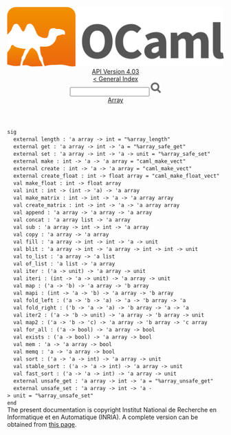 <!-- ((! set title API !)) ((! set documentation !)) ((! set api !)) ((! set nobreadcrumb !)) -->
<div class="api"><header><nav class="toc brand"><a class="brand" href="https://ocaml.org/"><img src="colour-logo-gray.svg" class="svg" alt="OCaml"></a></nav><nav class="toc"><div class="toc_version"><a href="/docs" id="version-select">API Version 4.03</a></div><a href="index.html">&lt; General Index</a><div class="api_search"><input type="text" name="apisearch" id="api_search" oninput="mySearch(false);" onkeypress="this.oninput();" onclick="this.oninput();" onpaste="this.oninput();">
<img src="search_icon.svg" alt="Search" class="svg" onclick="mySearch(false)"></div>
<div id="search_results"></div><div class="toc_title"><a href="Array.html">Array</a></div><ul></ul></nav></header>
<code class="code"><span class="keyword">sig</span>
&nbsp;&nbsp;<span class="keyword">external</span>&nbsp;length&nbsp;:&nbsp;<span class="keywordsign">'</span>a&nbsp;array&nbsp;<span class="keywordsign">-&gt;</span>&nbsp;int&nbsp;=&nbsp;<span class="string">"%array_length"</span>
&nbsp;&nbsp;<span class="keyword">external</span>&nbsp;get&nbsp;:&nbsp;<span class="keywordsign">'</span>a&nbsp;array&nbsp;<span class="keywordsign">-&gt;</span>&nbsp;int&nbsp;<span class="keywordsign">-&gt;</span>&nbsp;<span class="keywordsign">'</span>a&nbsp;=&nbsp;<span class="string">"%array_safe_get"</span>
&nbsp;&nbsp;<span class="keyword">external</span>&nbsp;set&nbsp;:&nbsp;<span class="keywordsign">'</span>a&nbsp;array&nbsp;<span class="keywordsign">-&gt;</span>&nbsp;int&nbsp;<span class="keywordsign">-&gt;</span>&nbsp;<span class="keywordsign">'</span>a&nbsp;<span class="keywordsign">-&gt;</span>&nbsp;unit&nbsp;=&nbsp;<span class="string">"%array_safe_set"</span>
&nbsp;&nbsp;<span class="keyword">external</span>&nbsp;make&nbsp;:&nbsp;int&nbsp;<span class="keywordsign">-&gt;</span>&nbsp;<span class="keywordsign">'</span>a&nbsp;<span class="keywordsign">-&gt;</span>&nbsp;<span class="keywordsign">'</span>a&nbsp;array&nbsp;=&nbsp;<span class="string">"caml_make_vect"</span>
&nbsp;&nbsp;<span class="keyword">external</span>&nbsp;create&nbsp;:&nbsp;int&nbsp;<span class="keywordsign">-&gt;</span>&nbsp;<span class="keywordsign">'</span>a&nbsp;<span class="keywordsign">-&gt;</span>&nbsp;<span class="keywordsign">'</span>a&nbsp;array&nbsp;=&nbsp;<span class="string">"caml_make_vect"</span>
&nbsp;&nbsp;<span class="keyword">external</span>&nbsp;create_float&nbsp;:&nbsp;int&nbsp;<span class="keywordsign">-&gt;</span>&nbsp;float&nbsp;array&nbsp;=&nbsp;<span class="string">"caml_make_float_vect"</span>
&nbsp;&nbsp;<span class="keyword">val</span>&nbsp;make_float&nbsp;:&nbsp;int&nbsp;<span class="keywordsign">-&gt;</span>&nbsp;float&nbsp;array
&nbsp;&nbsp;<span class="keyword">val</span>&nbsp;init&nbsp;:&nbsp;int&nbsp;<span class="keywordsign">-&gt;</span>&nbsp;(int&nbsp;<span class="keywordsign">-&gt;</span>&nbsp;<span class="keywordsign">'</span>a)&nbsp;<span class="keywordsign">-&gt;</span>&nbsp;<span class="keywordsign">'</span>a&nbsp;array
&nbsp;&nbsp;<span class="keyword">val</span>&nbsp;make_matrix&nbsp;:&nbsp;int&nbsp;<span class="keywordsign">-&gt;</span>&nbsp;int&nbsp;<span class="keywordsign">-&gt;</span>&nbsp;<span class="keywordsign">'</span>a&nbsp;<span class="keywordsign">-&gt;</span>&nbsp;<span class="keywordsign">'</span>a&nbsp;array&nbsp;array
&nbsp;&nbsp;<span class="keyword">val</span>&nbsp;create_matrix&nbsp;:&nbsp;int&nbsp;<span class="keywordsign">-&gt;</span>&nbsp;int&nbsp;<span class="keywordsign">-&gt;</span>&nbsp;<span class="keywordsign">'</span>a&nbsp;<span class="keywordsign">-&gt;</span>&nbsp;<span class="keywordsign">'</span>a&nbsp;array&nbsp;array
&nbsp;&nbsp;<span class="keyword">val</span>&nbsp;append&nbsp;:&nbsp;<span class="keywordsign">'</span>a&nbsp;array&nbsp;<span class="keywordsign">-&gt;</span>&nbsp;<span class="keywordsign">'</span>a&nbsp;array&nbsp;<span class="keywordsign">-&gt;</span>&nbsp;<span class="keywordsign">'</span>a&nbsp;array
&nbsp;&nbsp;<span class="keyword">val</span>&nbsp;concat&nbsp;:&nbsp;<span class="keywordsign">'</span>a&nbsp;array&nbsp;list&nbsp;<span class="keywordsign">-&gt;</span>&nbsp;<span class="keywordsign">'</span>a&nbsp;array
&nbsp;&nbsp;<span class="keyword">val</span>&nbsp;sub&nbsp;:&nbsp;<span class="keywordsign">'</span>a&nbsp;array&nbsp;<span class="keywordsign">-&gt;</span>&nbsp;int&nbsp;<span class="keywordsign">-&gt;</span>&nbsp;int&nbsp;<span class="keywordsign">-&gt;</span>&nbsp;<span class="keywordsign">'</span>a&nbsp;array
&nbsp;&nbsp;<span class="keyword">val</span>&nbsp;copy&nbsp;:&nbsp;<span class="keywordsign">'</span>a&nbsp;array&nbsp;<span class="keywordsign">-&gt;</span>&nbsp;<span class="keywordsign">'</span>a&nbsp;array
&nbsp;&nbsp;<span class="keyword">val</span>&nbsp;fill&nbsp;:&nbsp;<span class="keywordsign">'</span>a&nbsp;array&nbsp;<span class="keywordsign">-&gt;</span>&nbsp;int&nbsp;<span class="keywordsign">-&gt;</span>&nbsp;int&nbsp;<span class="keywordsign">-&gt;</span>&nbsp;<span class="keywordsign">'</span>a&nbsp;<span class="keywordsign">-&gt;</span>&nbsp;unit
&nbsp;&nbsp;<span class="keyword">val</span>&nbsp;blit&nbsp;:&nbsp;<span class="keywordsign">'</span>a&nbsp;array&nbsp;<span class="keywordsign">-&gt;</span>&nbsp;int&nbsp;<span class="keywordsign">-&gt;</span>&nbsp;<span class="keywordsign">'</span>a&nbsp;array&nbsp;<span class="keywordsign">-&gt;</span>&nbsp;int&nbsp;<span class="keywordsign">-&gt;</span>&nbsp;int&nbsp;<span class="keywordsign">-&gt;</span>&nbsp;unit
&nbsp;&nbsp;<span class="keyword">val</span>&nbsp;to_list&nbsp;:&nbsp;<span class="keywordsign">'</span>a&nbsp;array&nbsp;<span class="keywordsign">-&gt;</span>&nbsp;<span class="keywordsign">'</span>a&nbsp;list
&nbsp;&nbsp;<span class="keyword">val</span>&nbsp;of_list&nbsp;:&nbsp;<span class="keywordsign">'</span>a&nbsp;list&nbsp;<span class="keywordsign">-&gt;</span>&nbsp;<span class="keywordsign">'</span>a&nbsp;array
&nbsp;&nbsp;<span class="keyword">val</span>&nbsp;iter&nbsp;:&nbsp;(<span class="keywordsign">'</span>a&nbsp;<span class="keywordsign">-&gt;</span>&nbsp;unit)&nbsp;<span class="keywordsign">-&gt;</span>&nbsp;<span class="keywordsign">'</span>a&nbsp;array&nbsp;<span class="keywordsign">-&gt;</span>&nbsp;unit
&nbsp;&nbsp;<span class="keyword">val</span>&nbsp;iteri&nbsp;:&nbsp;(int&nbsp;<span class="keywordsign">-&gt;</span>&nbsp;<span class="keywordsign">'</span>a&nbsp;<span class="keywordsign">-&gt;</span>&nbsp;unit)&nbsp;<span class="keywordsign">-&gt;</span>&nbsp;<span class="keywordsign">'</span>a&nbsp;array&nbsp;<span class="keywordsign">-&gt;</span>&nbsp;unit
&nbsp;&nbsp;<span class="keyword">val</span>&nbsp;map&nbsp;:&nbsp;(<span class="keywordsign">'</span>a&nbsp;<span class="keywordsign">-&gt;</span>&nbsp;<span class="keywordsign">'</span>b)&nbsp;<span class="keywordsign">-&gt;</span>&nbsp;<span class="keywordsign">'</span>a&nbsp;array&nbsp;<span class="keywordsign">-&gt;</span>&nbsp;<span class="keywordsign">'</span>b&nbsp;array
&nbsp;&nbsp;<span class="keyword">val</span>&nbsp;mapi&nbsp;:&nbsp;(int&nbsp;<span class="keywordsign">-&gt;</span>&nbsp;<span class="keywordsign">'</span>a&nbsp;<span class="keywordsign">-&gt;</span>&nbsp;<span class="keywordsign">'</span>b)&nbsp;<span class="keywordsign">-&gt;</span>&nbsp;<span class="keywordsign">'</span>a&nbsp;array&nbsp;<span class="keywordsign">-&gt;</span>&nbsp;<span class="keywordsign">'</span>b&nbsp;array
&nbsp;&nbsp;<span class="keyword">val</span>&nbsp;fold_left&nbsp;:&nbsp;(<span class="keywordsign">'</span>a&nbsp;<span class="keywordsign">-&gt;</span>&nbsp;<span class="keywordsign">'</span>b&nbsp;<span class="keywordsign">-&gt;</span>&nbsp;<span class="keywordsign">'</span>a)&nbsp;<span class="keywordsign">-&gt;</span>&nbsp;<span class="keywordsign">'</span>a&nbsp;<span class="keywordsign">-&gt;</span>&nbsp;<span class="keywordsign">'</span>b&nbsp;array&nbsp;<span class="keywordsign">-&gt;</span>&nbsp;<span class="keywordsign">'</span>a
&nbsp;&nbsp;<span class="keyword">val</span>&nbsp;fold_right&nbsp;:&nbsp;(<span class="keywordsign">'</span>b&nbsp;<span class="keywordsign">-&gt;</span>&nbsp;<span class="keywordsign">'</span>a&nbsp;<span class="keywordsign">-&gt;</span>&nbsp;<span class="keywordsign">'</span>a)&nbsp;<span class="keywordsign">-&gt;</span>&nbsp;<span class="keywordsign">'</span>b&nbsp;array&nbsp;<span class="keywordsign">-&gt;</span>&nbsp;<span class="keywordsign">'</span>a&nbsp;<span class="keywordsign">-&gt;</span>&nbsp;<span class="keywordsign">'</span>a
&nbsp;&nbsp;<span class="keyword">val</span>&nbsp;iter2&nbsp;:&nbsp;(<span class="keywordsign">'</span>a&nbsp;<span class="keywordsign">-&gt;</span>&nbsp;<span class="keywordsign">'</span>b&nbsp;<span class="keywordsign">-&gt;</span>&nbsp;unit)&nbsp;<span class="keywordsign">-&gt;</span>&nbsp;<span class="keywordsign">'</span>a&nbsp;array&nbsp;<span class="keywordsign">-&gt;</span>&nbsp;<span class="keywordsign">'</span>b&nbsp;array&nbsp;<span class="keywordsign">-&gt;</span>&nbsp;unit
&nbsp;&nbsp;<span class="keyword">val</span>&nbsp;map2&nbsp;:&nbsp;(<span class="keywordsign">'</span>a&nbsp;<span class="keywordsign">-&gt;</span>&nbsp;<span class="keywordsign">'</span>b&nbsp;<span class="keywordsign">-&gt;</span>&nbsp;<span class="keywordsign">'</span>c)&nbsp;<span class="keywordsign">-&gt;</span>&nbsp;<span class="keywordsign">'</span>a&nbsp;array&nbsp;<span class="keywordsign">-&gt;</span>&nbsp;<span class="keywordsign">'</span>b&nbsp;array&nbsp;<span class="keywordsign">-&gt;</span>&nbsp;<span class="keywordsign">'</span>c&nbsp;array
&nbsp;&nbsp;<span class="keyword">val</span>&nbsp;for_all&nbsp;:&nbsp;(<span class="keywordsign">'</span>a&nbsp;<span class="keywordsign">-&gt;</span>&nbsp;bool)&nbsp;<span class="keywordsign">-&gt;</span>&nbsp;<span class="keywordsign">'</span>a&nbsp;array&nbsp;<span class="keywordsign">-&gt;</span>&nbsp;bool
&nbsp;&nbsp;<span class="keyword">val</span>&nbsp;exists&nbsp;:&nbsp;(<span class="keywordsign">'</span>a&nbsp;<span class="keywordsign">-&gt;</span>&nbsp;bool)&nbsp;<span class="keywordsign">-&gt;</span>&nbsp;<span class="keywordsign">'</span>a&nbsp;array&nbsp;<span class="keywordsign">-&gt;</span>&nbsp;bool
&nbsp;&nbsp;<span class="keyword">val</span>&nbsp;mem&nbsp;:&nbsp;<span class="keywordsign">'</span>a&nbsp;<span class="keywordsign">-&gt;</span>&nbsp;<span class="keywordsign">'</span>a&nbsp;array&nbsp;<span class="keywordsign">-&gt;</span>&nbsp;bool
&nbsp;&nbsp;<span class="keyword">val</span>&nbsp;memq&nbsp;:&nbsp;<span class="keywordsign">'</span>a&nbsp;<span class="keywordsign">-&gt;</span>&nbsp;<span class="keywordsign">'</span>a&nbsp;array&nbsp;<span class="keywordsign">-&gt;</span>&nbsp;bool
&nbsp;&nbsp;<span class="keyword">val</span>&nbsp;sort&nbsp;:&nbsp;(<span class="keywordsign">'</span>a&nbsp;<span class="keywordsign">-&gt;</span>&nbsp;<span class="keywordsign">'</span>a&nbsp;<span class="keywordsign">-&gt;</span>&nbsp;int)&nbsp;<span class="keywordsign">-&gt;</span>&nbsp;<span class="keywordsign">'</span>a&nbsp;array&nbsp;<span class="keywordsign">-&gt;</span>&nbsp;unit
&nbsp;&nbsp;<span class="keyword">val</span>&nbsp;stable_sort&nbsp;:&nbsp;(<span class="keywordsign">'</span>a&nbsp;<span class="keywordsign">-&gt;</span>&nbsp;<span class="keywordsign">'</span>a&nbsp;<span class="keywordsign">-&gt;</span>&nbsp;int)&nbsp;<span class="keywordsign">-&gt;</span>&nbsp;<span class="keywordsign">'</span>a&nbsp;array&nbsp;<span class="keywordsign">-&gt;</span>&nbsp;unit
&nbsp;&nbsp;<span class="keyword">val</span>&nbsp;fast_sort&nbsp;:&nbsp;(<span class="keywordsign">'</span>a&nbsp;<span class="keywordsign">-&gt;</span>&nbsp;<span class="keywordsign">'</span>a&nbsp;<span class="keywordsign">-&gt;</span>&nbsp;int)&nbsp;<span class="keywordsign">-&gt;</span>&nbsp;<span class="keywordsign">'</span>a&nbsp;array&nbsp;<span class="keywordsign">-&gt;</span>&nbsp;unit
&nbsp;&nbsp;<span class="keyword">external</span>&nbsp;unsafe_get&nbsp;:&nbsp;<span class="keywordsign">'</span>a&nbsp;array&nbsp;<span class="keywordsign">-&gt;</span>&nbsp;int&nbsp;<span class="keywordsign">-&gt;</span>&nbsp;<span class="keywordsign">'</span>a&nbsp;=&nbsp;<span class="string">"%array_unsafe_get"</span>
&nbsp;&nbsp;<span class="keyword">external</span>&nbsp;unsafe_set&nbsp;:&nbsp;<span class="keywordsign">'</span>a&nbsp;array&nbsp;<span class="keywordsign">-&gt;</span>&nbsp;int&nbsp;<span class="keywordsign">-&gt;</span>&nbsp;<span class="keywordsign">'</span>a&nbsp;<span class="keywordsign">-&gt;</span>&nbsp;unit&nbsp;=&nbsp;<span class="string">"%array_unsafe_set"</span>
<span class="keyword">end</span></code><div class="copyright">The present documentation is copyright Institut National de Recherche en Informatique et en Automatique (INRIA). A complete version can be obtained from <a href="http://caml.inria.fr/pub/docs/manual-ocaml/">this page</a>.</div></div>